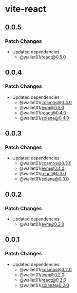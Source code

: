 # vite-react

## 0.0.5

### Patch Changes

- Updated dependencies
  - @wallet01/react@0.5.0

## 0.0.4

### Patch Changes

- Updated dependencies
  - @wallet01/cosmos@0.4.0
  - @wallet01/evm@0.5.0
  - @wallet01/react@0.4.0
  - @wallet01/solana@0.4.0

## 0.0.3

### Patch Changes

- Updated dependencies
  - @wallet01/cosmos@0.3.0
  - @wallet01/evm@0.4.0
  - @wallet01/react@0.3.0
  - @wallet01/solana@0.3.0

## 0.0.2

### Patch Changes

- Updated dependencies
  - @wallet01/evm@0.3.0

## 0.0.1

### Patch Changes

- Updated dependencies
  - @wallet01/cosmos@0.2.0
  - @wallet01/evm@0.2.0
  - @wallet01/react@0.2.0
  - @wallet01/solana@0.2.0
